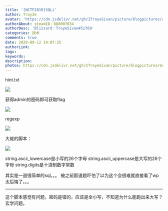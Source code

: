 ```yaml
---
title: '[NCTF2019]SQLi'
author: Troy3e
avatar: 'https://cdn.jsdelivr.net/gh/ITroyeSivan/picture/blogpictures/avatar.jpg'
authorAbout: steamID：888007034
authorDesc: 'Blizzard：TroyeSivan#51769'
categories: 技术
comments: true
date: 2020-09-12 14:07:25
authorLink:
tags:
keywords:
description:
photos: https://cdn.jsdelivr.net/gh/ITroyeSivan/picture/blogpictures/bdnznnz.jpg
---
```

hint.txt

![](https://cdn.jsdelivr.net/gh/ITroyeSivan/picture/blogpictures/20200912143016.png)

获得admin的密码即可获取flag

![](https://cdn.jsdelivr.net/gh/ITroyeSivan/picture/blogpictures/20200912150536.png)

regexp

![](https://cdn.jsdelivr.net/gh/ITroyeSivan/picture/blogpictures/20200912152906.png)

大佬的脚本：

![](https://cdn.jsdelivr.net/gh/ITroyeSivan/picture/blogpictures/20200912153819.png)

string.ascii_lowercase是小写的26个字母
string.ascii_uppercase是大写的26个字母
string.digits是十进制数字常数

其实是一道很简单的sql。。。
被之前那道题吓怕了以为这个会很难就直接看了wp
太后悔了。。。

---------------------------
这个脚本感觉有问题，密码是错的，应该是全小写，不知道为什么能跑出来大写？
玄学问题。